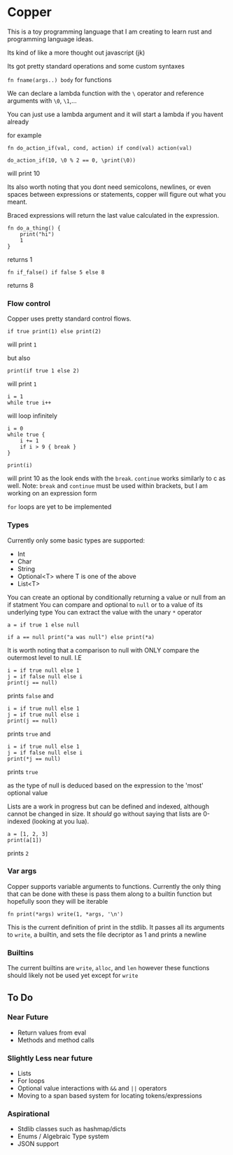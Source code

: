 # Copper

This is a toy programming language that I am creating to learn rust and
programming language ideas.

Its kind of like a more thought out javascript (jk)

Its got pretty standard operations and some custom syntaxes

`fn fname(args..) body` for functions

We can declare a lambda function with the `\` operator and reference arguments with `\0`, `\1`,...

You can just use a lambda argument and it will start a lambda if you havent already

for example
```copper
fn do_action_if(val, cond, action) if cond(val) action(val)

do_action_if(10, \0 % 2 == 0, \print(\0))
```

will print 10

Its also worth noting that you dont need semicolons, newlines, or even spaces
between expressions or statements, copper will figure out what you meant.

Braced expressions will return the last value calculated in the expression.

```copper
fn do_a_thing() {
    print("hi")
    1
}
```
returns 1

```copper
fn if_false() if false 5 else 8
```
returns 8

### Flow control

Copper uses pretty standard control flows. 

```copper
if true print(1) else print(2)
```

will print `1`

but also 

```copper
print(if true 1 else 2)
```

will print `1`


```copper
i = 1
while true i++
```
will loop infinitely
```copper
i = 0
while true {
	i += 1
	if i > 9 { break }
}

print(i)
```

will print 10 as the look ends with the `break`. `continue` works similarly to c as well.
Note: `break` and `continue` must be used within brackets, but I am working on an expression form

`for` loops are yet to be implemented


### Types
Currently only some basic types are supported:
- Int
- Char
- String
- Optional&lt;T&gt; where T is one of the above
- List&lt;T&gt;

You can create an optional by conditionally returning a value or null from an
if statment You can compare and optional to `null` or to a value of its
underlying type You can extract the value with the unary `*` operator

```copper
a = if true 1 else null

if a == null print("a was null") else print(*a)

```

It is worth noting that a comparison to null with ONLY compare the outermost
level to null. I.E

```copper
i = if true null else 1
j = if false null else i
print(j == null)
```
prints `false` and

```copper
i = if true null else 1
j = if true null else i
print(j == null)
```
prints `true` and 
```copper
i = if true null else 1
j = if false null else i
print(*j == null)
```
prints `true`

as the type of null is deduced based on the expression to the 'most' optional value

Lists are a work in progress but can be defined and indexed, although cannot be
changed in size. It _should_ go without saying that lists are 0-indexed
(looking at you lua).

```
a = [1, 2, 3]
print(a[1])
```
prints `2`

### Var args

Copper supports variable arguments to functions. Currently the only thing that
can be done with these is pass them along to a builtin function but hopefully
soon they will be iterable

```copper
fn print(*args) write(1, *args, '\n')
```

This is the current definition of print in the stdlib. It passes all its
arguments to `write`, a builtin, and sets the file decriptor as 1 and prints a
newline

### Builtins

The current builtins are `write`, `alloc`, and `len` however these functions
should likely not be used yet except for `write`

## To Do

### Near Future

- Return values from eval
- Methods and method calls

### Slightly Less near future

- Lists 
- For loops
- Optional value interactions with `&&` and `||` operators
- Moving to a span based system for locating tokens/expressions

### Aspirational

- Stdlib classes such as hashmap/dicts
- Enums / Algebraic Type system
- JSON support

